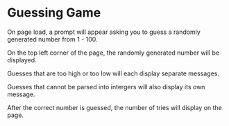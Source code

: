 # Guessing Game

On page load, a prompt will appear asking you to guess a randomly generated number from 1 - 100.

On the top left corner of the page, the randomly generated number will be displayed.

Guesses that are too high or too low will each display separate messages.

Guesses that cannot be parsed into intergers will also display its own message.

After the correct number is guessed, the number of tries will display on the page.

